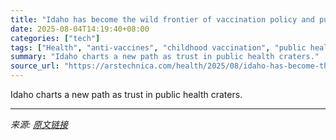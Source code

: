 ```yaml
---
title: "Idaho has become the wild frontier of vaccination policy and public health"
date: 2025-08-04T14:19:40+08:00
categories: ["tech"]
tags: ["Health", "anti-vaccines", "childhood vaccination", "public health", "syndication"]
summary: "Idaho charts a new path as trust in public health craters."
source_url: "https://arstechnica.com/health/2025/08/idaho-has-become-the-wild-frontier-of-vaccination-policy-and-public-health/"
---
```


Idaho charts a new path as trust in public health craters.

---

*来源: [原文链接](https://arstechnica.com/health/2025/08/idaho-has-become-the-wild-frontier-of-vaccination-policy-and-public-health/)*
